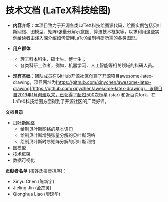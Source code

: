 技术文档 (LaTeX科技绘图)
============

- **内容介绍**：本项目致力于开源各类LaTeX科技绘图源代码，绘图实例包括贝叶斯网络、图模型、矩阵/张量分解示意图、算法技术框架等，以求利用这些实例给读者由浅入深介绍如何使用LaTeX绘制科研所需的各类图形。

- **用户群体**
  - 理工科本科生、硕士生、博士生；
  - 各类科研工作者，例如，机器学习、人工智能等相关领域的科研人员。

- **现有基础**：团队成员在GitHub开源社区创建了开源项目awesome-latex-drawing，项目网址为[https://github.com/xinychen/awesome-latex-drawing](https://github.com/xinychen/awesome-latex-drawing)，该项目自2019年1月创建以来，已获得了超过500次标星 (star) 和近百次fork，在LaTeX科技绘图方面得到了开源社区的广泛好评。

**文档目录**

- [贝叶斯网络](https://github.com/xinychen/awesome-latex-drawing/blob/master/tutorial/Bayesian_nets.md)
  - 绘制贝叶斯网络的基本语句
  - 绘制贝叶斯增强张量分解的贝叶斯网络
  - 绘制贝叶斯时序矩阵分解的贝叶斯网络
- 图模型
- 技术框架
- 数据可视化

**贡献者名单** (按姓氏拼音排序)：

- Xinyu Chen (陈新宇)
- Jieling Jin (金杰灵)
- Qionghua Liao (廖琼华)
